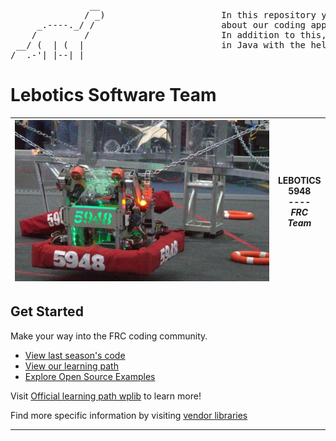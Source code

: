 
<pre>
               __
              / _)                      In this repository you will find important information and useful descriptions
     _.----._/ /                        about our coding approach for each FRC season since 2024.
    /         /                         In addition to this, you will find a useful tour for learning to program a robot
 __/ (  | (  |                          in Java with the help of WPLIB and other important libraries.
/__.-'|_|--|_|
</pre>

# Lebotics Software Team

| <img src="https://github.com/LEBOTICS-5948/.github/blob/main/images/imagen_ejemplo_readme.png" alt="Lebotics" style="width: 600px;"> | **LEBOTICS**<br> $5948$<br> ----<br> *FRC Team* |
| - | - |


## Get Started

Make your way into the FRC coding community.

* [View last season's code](https://github.com/LEBOTICS-5948/2024_Season)
* [View our learning path]()
* [Explore Open Source Examples]()

Visit [Official learning path wplib](https://docs.wpilib.org/en/stable/docs/zero-to-robot/introduction.html) to learn more!

Find more specific information by visiting [vendor libraries](https://docs.wpilib.org/en/stable/docs/software/vscode-overview/3rd-party-libraries.html#libraries)

----


